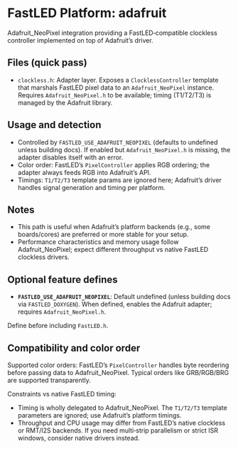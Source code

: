 # FastLED Platform: adafruit

Adafruit_NeoPixel integration providing a FastLED‑compatible clockless controller implemented on top of Adafruit’s driver.

## Files (quick pass)
- `clockless.h`: Adapter layer. Exposes a `ClocklessController` template that marshals FastLED pixel data to an `Adafruit_NeoPixel` instance. Requires `Adafruit_NeoPixel.h` to be available; timing (T1/T2/T3) is managed by the Adafruit library.

## Usage and detection
- Controlled by `FASTLED_USE_ADAFRUIT_NEOPIXEL` (defaults to undefined unless building docs). If enabled but `Adafruit_NeoPixel.h` is missing, the adapter disables itself with an error.
- Color order: FastLED’s `PixelController` applies RGB ordering; the adapter always feeds RGB into Adafruit’s API.
- Timings: `T1/T2/T3` template params are ignored here; Adafruit’s driver handles signal generation and timing per platform.

## Notes
- This path is useful when Adafruit’s platform backends (e.g., some boards/cores) are preferred or more stable for your setup.
- Performance characteristics and memory usage follow Adafruit_NeoPixel; expect different throughput vs native FastLED clockless drivers.

## Optional feature defines

- **`FASTLED_USE_ADAFRUIT_NEOPIXEL`**: Default undefined (unless building docs via `FASTLED_DOXYGEN`). When defined, enables the Adafruit adapter; requires `Adafruit_NeoPixel.h`.

Define before including `FastLED.h`.
## Compatibility and color order

Supported color orders: FastLED’s `PixelController` handles byte reordering before passing data to Adafruit_NeoPixel. Typical orders like GRB/RGB/BRG are supported transparently.

Constraints vs native FastLED timing:

- Timing is wholly delegated to Adafruit_NeoPixel. The `T1/T2/T3` template parameters are ignored; use Adafruit’s platform timings.
- Throughput and CPU usage may differ from FastLED’s native clockless or RMT/I2S backends. If you need multi‑strip parallelism or strict ISR windows, consider native drivers instead.
